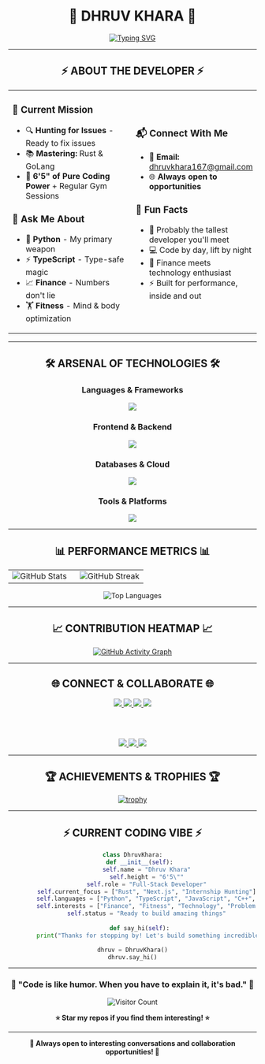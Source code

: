 # <div align="center">🚀 **DHRUV KHARA** 🚀</div>

<div align="center">
  
[![Typing SVG](https://readme-typing-svg.herokuapp.com?font=Orbitron&size=35&duration=3000&pause=1000&color=00D4FF&center=true&vCenter=true&multiline=true&width=600&height=100&lines=Full-Stack+Developer;Python+%7C+TypeScript+Wizard;Finance+%26+Fitness+Enthusiast;6'5"+Coding+Machine)](https://git.io/typing-svg)

</div>

---

## <div align="center">⚡ **ABOUT THE DEVELOPER** ⚡</div>

<table align="center">
<tr>
<td width="50%">

### 🎯 **Current Mission**
- 🔍 **Hunting for Issues** - Ready to fix issues
- 📚 **Mastering:** Rust & GoLang 
- 💪 **6'5" of Pure Coding Power** + Regular Gym Sessions

### 💬 **Ask Me About**
- 🐍 **Python** - My primary weapon
- ⚡ **TypeScript** - Type-safe magic
- 📈 **Finance** - Numbers don't lie
- 🏋️ **Fitness** - Mind & body optimization

</td>
<td width="50%">

### 📬 **Connect With Me**
- 📧 **Email:** [dhruvkhara167@gmail.com](mailto:dhruvkhara167@gmail.com)
- 🌐 **Always open to opportunities**

### 🎨 **Fun Facts**
- 🏀 Probably the tallest developer you'll meet
- 💻 Code by day, lift by night
- 🧠 Finance meets technology enthusiast
- ⚡ Built for performance, inside and out

</td>
</tr>
</table>

---

## <div align="center">🛠️ **ARSENAL OF TECHNOLOGIES** 🛠️</div>

<div align="center">

### **Languages & Frameworks**
<p>
<img src="https://skillicons.dev/icons?i=python,typescript,javascript,rust,cpp,c" />
</p>

### **Frontend & Backend**
<p>
<img src="https://skillicons.dev/icons?i=nextjs,react,nodejs,html,css" />
</p>

### **Databases & Cloud**
<p>
<img src="https://skillicons.dev/icons?i=mongodb,postgresql,gcp,firebase" />
</p>

### **Tools & Platforms**
<p>
<img src="https://skillicons.dev/icons?i=git,github,vscode,linux,docker,figma" />
</p>

</div>

---

## <div align="center">📊 **PERFORMANCE METRICS** 📊</div>

<div align="center">

<table>
<tr>
<td width="50%">

<img src="https://github-readme-stats.vercel.app/api?username=belazy167&show_icons=true&theme=tokyonight&hide_border=true&bg_color=0D1117&title_color=00D4FF&icon_color=00D4FF&text_color=FFFFFF" alt="GitHub Stats" />

</td>
<td width="50%">

<img src="https://github-readme-streak-stats.herokuapp.com/?user=belazy167&theme=tokyonight&hide_border=true&background=0D1117&stroke=00D4FF&ring=00D4FF&fire=FF6B6B&currStreakLabel=00D4FF" alt="GitHub Streak" />

</td>
</tr>
</table>

<img src="https://github-readme-stats.vercel.app/api/top-langs/?username=belazy167&layout=compact&theme=tokyonight&hide_border=true&bg_color=0D1117&title_color=00D4FF&text_color=FFFFFF" alt="Top Languages" />

</div>

---

## <div align="center">📈 **CONTRIBUTION HEATMAP** 📈</div>

<div align="center">

[![GitHub Activity Graph](https://github-readme-activity-graph.vercel.app/graph?username=belazy167&theme=tokyo-night&bg_color=0D1117&color=00D4FF&line=00D4FF&point=FF6B6B&area=true&hide_border=true)](https://github.com/ashutosh00710/github-readme-activity-graph)

</div>

---

## <div align="center">🌐 **CONNECT & COLLABORATE** 🌐</div>

<div align="center">

<a href="https://twitter.com/belazy167_">
<img src="https://img.shields.io/badge/Twitter-1DA1F2?style=for-the-badge&logo=twitter&logoColor=white" />
</a>
<a href="https://linkedin.com/in/belazy">
<img src="https://img.shields.io/badge/LinkedIn-0077B5?style=for-the-badge&logo=linkedin&logoColor=white" />
</a>
<a href="https://instagram.com/0xbelazy">
<img src="https://img.shields.io/badge/Instagram-E4405F?style=for-the-badge&logo=instagram&logoColor=white" />
</a>
<a href="https://www.youtube.com/channel/UCdSEnLPJJO7p573oCsmhPLA">
<img src="https://img.shields.io/badge/YouTube-FF0000?style=for-the-badge&logo=youtube&logoColor=white" />
</a>

<br><br>

<a href="https://www.hackerrank.com/be_lazy">
<img src="https://img.shields.io/badge/HackerRank-2EC866?style=for-the-badge&logo=hackerrank&logoColor=white" />
</a>
<a href="https://www.leetcode.com/belazy167">
<img src="https://img.shields.io/badge/LeetCode-FFA116?style=for-the-badge&logo=leetcode&logoColor=black" />
</a>
<a href="https://discord.gg/H532hE2">
<img src="https://img.shields.io/badge/Discord-5865F2?style=for-the-badge&logo=discord&logoColor=white" />
</a>

</div>

---

## <div align="center">🏆 **ACHIEVEMENTS & TROPHIES** 🏆</div>

<div align="center">

[![trophy](https://github-profile-trophy.vercel.app/?username=belazy167&theme=tokyonight&no-frame=true&no-bg=true&margin-w=4&row=2&column=4)](https://github.com/ryo-ma/github-profile-trophy)

</div>

---

## <div align="center">⚡ **CURRENT CODING VIBE** ⚡</div>

<div align="center">

```python
class DhruvKhara:
    def __init__(self):
        self.name = "Dhruv Khara"
        self.height = "6'5\""
        self.role = "Full-Stack Developer"
        self.current_focus = ["Rust", "Next.js", "Internship Hunting"]
        self.languages = ["Python", "TypeScript", "JavaScript", "C++", "Rust"]
        self.interests = ["Finance", "Fitness", "Technology", "Problem Solving"]
        self.status = "Ready to build amazing things"
    
    def say_hi(self):
        print("Thanks for stopping by! Let's build something incredible together! 🚀")

dhruv = DhruvKhara()
dhruv.say_hi()
```

</div>

---

<div align="center">

### 💫 **"Code is like humor. When you have to explain it, it's bad."** 💫

![Visitor Count](https://profile-counter.glitch.me/{belazy167}/count.svg)

**⭐ Star my repos if you find them interesting! ⭐**

</div>

---

<div align="center">

**🌟 Always open to interesting conversations and collaboration opportunities! 🌟**

</div>
